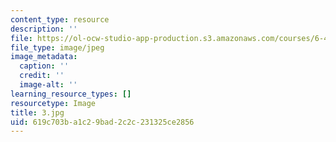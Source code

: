 ```yaml
---
content_type: resource
description: ''
file: https://ol-ocw-studio-app-production.s3.amazonaws.com/courses/6-451-principles-of-digital-communication-ii-spring-2005/619c703ba1c29bad2c2c231325ce2856_3.jpg
file_type: image/jpeg
image_metadata:
  caption: ''
  credit: ''
  image-alt: ''
learning_resource_types: []
resourcetype: Image
title: 3.jpg
uid: 619c703b-a1c2-9bad-2c2c-231325ce2856
---
```


